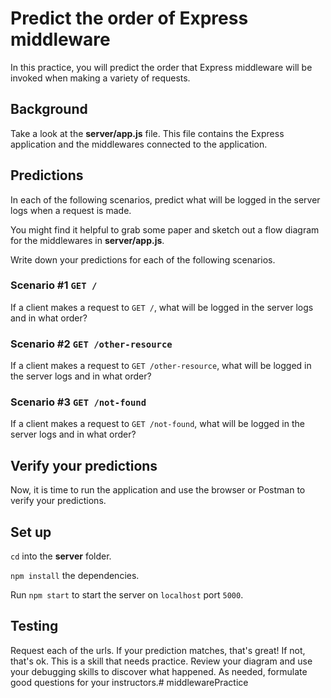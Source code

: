 # Predict the order of Express middleware

In this practice, you will predict the order that Express middleware will be
invoked when making a variety of requests.

## Background

Take a look at the __server/app.js__ file. This file contains the Express
application and the middlewares connected to the application.

## Predictions

In each of the following scenarios, predict what will be logged in the server
logs when a request is made.

You might find it helpful to grab some paper and sketch out a flow diagram for
the middlewares in __server/app.js__.

Write down your predictions for each of the following scenarios.

### Scenario #1 `GET /`

If a client makes a request to `GET /`, what will be logged in the server logs
and in what order?

### Scenario #2 `GET /other-resource`

If a client makes a request to `GET /other-resource`, what will be logged in
the server logs and in what order?

### Scenario #3 `GET /not-found`

If a client makes a request to `GET /not-found`, what will be logged in the
server logs and in what order?

## Verify your predictions

Now, it is time to run the application and use the browser or Postman to verify 
your predictions.

## Set up

`cd` into the __server__ folder.

`npm install` the dependencies.

Run `npm start` to start the server on `localhost` port `5000`.

## Testing

Request each of the urls. If your prediction matches, that's great! If not,
that's ok. This is a skill that needs practice. Review your diagram and use your
debugging skills to discover what happened. As needed, formulate good questions 
for your instructors.# middlewarePractice

